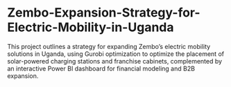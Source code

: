 # Zembo-Expansion-Strategy-for-Electric-Mobility-in-Uganda
This project outlines a strategy for expanding Zembo’s electric mobility solutions in Uganda, using Gurobi optimization to optimize the placement of solar-powered charging stations and franchise cabinets, complemented by an interactive Power BI dashboard for financial modeling and B2B expansion.
